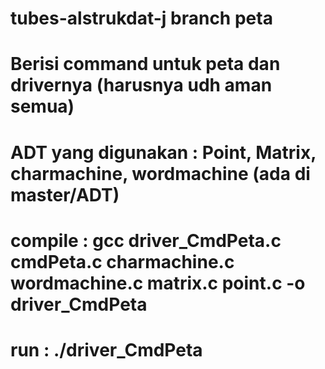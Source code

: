 # tubes-alstrukdat-j branch peta 

# Berisi command untuk peta dan drivernya (harusnya udh aman semua)
# ADT yang digunakan : Point, Matrix, charmachine, wordmachine (ada di master/ADT)
# compile : gcc driver_CmdPeta.c cmdPeta.c charmachine.c wordmachine.c matrix.c point.c -o driver_CmdPeta
# run : ./driver_CmdPeta
